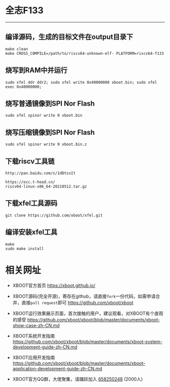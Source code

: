 # 全志F133

***

## 编译源码，生成的目标文件在output目录下
```shell
make clean
make CROSS_COMPILE=/path/to/riscv64-unknown-elf- PLATFORM=riscv64-f133
```

## 烧写到RAM中并运行
```shell
sudo xfel ddr ddr2; sudo xfel write 0x40000000 xboot.bin; sudo xfel exec 0x40000000;
```

## 烧写普通镜像到SPI Nor Flash
```shell
sudo xfel spinor write 0 xboot.bin
```

## 烧写压缩镜像到SPI Nor Flash
```shell
sudo xfel spinor write 0 xboot.bin.z
```

## 下载riscv工具链
```shell
http://pan.baidu.com/s/1dDtssIt

```
```
https://occ.t-head.cn/
riscv64-linux-x86_64-20210512.tar.gz
```

## 下载xfel工具源码
```shell
git clone https://github.com/xboot/xfel.git
```

## 编译安装xfel工具
```shell
make
sudo make install
```

# 相关网址

- XBOOT官方首页
  https://xboot.github.io/

- XBOOT源码(完全开源)，寄存在github，请直接`fork`一份代码，如需申请合并，直接`pull request`即可
  https://github.com/xboot/xboot

- XBOOT运行效果展示页面，首次接触的用户，建议观看，对XBOOT有个直观的感受
  https://github.com/xboot/xboot/blob/master/documents/xboot-show-case-zh-CN.md

- XBOOT系统开发指南
  https://github.com/xboot/xboot/blob/master/documents/xboot-system-development-guide-zh-CN.md

- XBOOT应用开发指南
  https://github.com/xboot/xboot/blob/master/documents/xboot-application-development-guide-zh-CN.md

- XBOOT官方QQ群，大佬聚集，请踊跃加入
  [658250248](https://jq.qq.com/?_wv=1027&k=5BOkXYO) (2000人)

